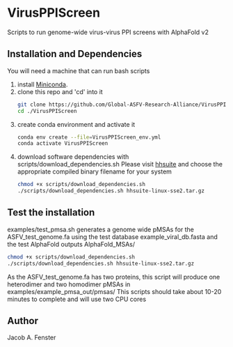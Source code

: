 # VirusPPIScreen

Scripts to run genome-wide virus-virus PPI screens with AlphaFold v2 

## Installation and Dependencies
You will need a machine that can run bash scripts 
1. install [Miniconda](https://docs.anaconda.com/free/miniconda/).
1. clone this repo and 'cd' into it
    ```bash
    git clone https://github.com/Global-ASFV-Research-Alliance/VirusPPIScreen.git 
    cd ./VirusPPIScreen 
    ```
1. create conda environment and activate it
    ```bash
    conda env create --file=VirusPPIScreen_env.yml
    conda activate VirusPPIScreen
    ```
1. download software dependencies with scripts/download_dependencies.sh
Please visit [hhsuite](https://mmseqs.com/hhsuite/) and choose the appropriate compiled 
binary filename for your system
    ```bash
    chmod +x scripts/download_dependencies.sh
    ./scripts/download_dependencies.sh hhsuite-linux-sse2.tar.gz
    ```

## Test the installation
examples/test_pmsa.sh generates a genome wide pMSAs for the ASFV_test_genome.fa 
using the test database example_viral_db.fasta and the test AlphaFold outputs
AlphaFold_MSAs/ 
```bash
chmod +x scripts/download_dependencies.sh
./scripts/download_dependencies.sh hhsuite-linux-sse2.tar.gz
```

As the ASFV_test_genome.fa has two proteins, this script will produce one heterodimer
and two homodimer pMSAs in examples/example_pmsa_out/pmsas/
This scripts should take about 10-20 minutes to complete and will use two CPU cores 

## Author 
Jacob A. Fenster
